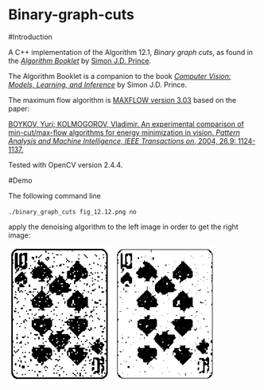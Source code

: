 Binary-graph-cuts
=================

#Introduction

A C++ implementation of the Algorithm 12.1, *Binary graph cuts*, as found in the [*Algorithm Booklet*](http://www.cs.ucl.ac.uk/staff/s.prince/book/Algorithms.pdf) by [Simon J.D. Prince](http://www0.cs.ucl.ac.uk/staff/s.prince/).

The Algorithm Booklet is a companion to the book [*Computer Vision: Models, Learning, and Inference*](http://www.computervisionmodels.com/) by Simon J.D. Prince.

The maximum flow algorithm is [MAXFLOW version 3.03](http://pub.ist.ac.at/~vnk/software/maxflow-v3.03.src.zip) based on the paper:

[BOYKOV, Yuri; KOLMOGOROV, Vladimir. An experimental comparison of min-cut/max-flow algorithms for energy minimization in vision. *Pattern Analysis and Machine Intelligence, IEEE Transactions on*, 2004, 26.9: 1124-1137.](http://ieeexplore.ieee.org/xpl/login.jsp?tp=&arnumber=1316848&url=http%3A%2F%2Fieeexplore.ieee.org%2Fxpls%2Fabs_all.jsp%3Farnumber%3D1316848)

Tested with OpenCV version 2.4.4.

#Demo

The following command line

`./binary_graph_cuts fig_12.12.png no`

apply the denoising algorithm to the left image in order to get the right image:

![input image](./fig_12.12.png) ![input image](./denoised_fig_12.12.png)

